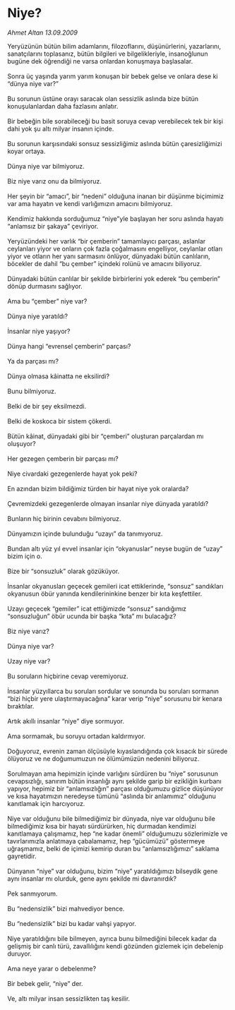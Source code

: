 # Niye?

*Ahmet Altan 13.09.2009*

<div class="taraf_structure_2col_1zq">
<div class="margen_n">



 <p>Yeryüzünün bütün bilim adamlarını, filozoflarını, düşünürlerini, yazarlarını, sanatçılarını toplasanız, bütün bilgileri ve bilgelikleriyle, insanoğlunun bugüne dek öğrendiği ne varsa onlardan konuşmaya başlasalar. <br/><br/>Sonra üç yaşında yarım yarım konuşan bir bebek gelse ve onlara dese ki “dünya niye var?” <br/><br/>Bu sorunun üstüne orayı saracak olan sessizlik aslında bize bütün konuşulanlardan daha fazlasını anlatır. <br/><br/>Bir bebeğin bile sorabileceği bu basit soruya cevap verebilecek tek bir kişi dahi yok şu altı milyar insanın içinde. <br/><br/>Bu sorunun karşısındaki sonsuz sessizliğimiz aslında bütün çaresizliğimizi koyar ortaya. <br/><br/>Dünya niye var bilmiyoruz. <br/><br/>Biz niye varız onu da bilmiyoruz. <br/><br/>Her şeyin bir “amacı”, bir “nedeni” olduğuna inanan bir düşünme biçimimiz var ama hayatın ve kendi varlığımızın amacını bilmiyoruz. <br/><br/>Kendimiz hakkında sorduğumuz “niye”yle başlayan her soru aslında hayatı “anlamsız bir şakaya” çeviriyor. <br/><br/>Yeryüzündeki her varlık “bir çemberin” tamamlayıcı parçası, aslanlar ceylanları yiyor ve onların çok fazla çoğalmasını engelliyor, ceylanlar otları yiyor ve otların her yanı sarmasını önlüyor, dünyadaki bütün canlıların, böcekler de dahil “bu çember” içindeki rolünü ve amacını biliyoruz. <br/><br/>Dünyadaki bütün canlılar bir şekilde birbirlerini yok ederek “bu çemberin” dönüp durmasını sağlıyor. <br/><br/>Ama bu “çember” niye var? <br/><br/>Dünya niye yaratıldı? <br/><br/>İnsanlar niye yaşıyor? <br/><br/>Dünya hangi “evrensel çemberin” parçası? <br/><br/>Ya da parçası mı? <br/><br/>Dünya olmasa kâinatta ne eksilirdi? <br/><br/>Bunu bilmiyoruz. <br/><br/>Belki de bir şey eksilmezdi. <br/><br/>Belki de koskoca bir sistem çökerdi. <br/><br/>Bütün kâinat, dünyadaki gibi bir “çemberi” oluşturan parçalardan mı oluşuyor? <br/><br/>Her gezegen çemberin bir parçası mı? <br/><br/>Niye civardaki gezegenlerde hayat yok peki? <br/><br/>En azından bizim bildiğimiz türden bir hayat niye yok oralarda? <br/><br/>Çevremizdeki gezegenlerde olmayan insanlar niye dünyada yaratıldı? <br/><br/>Bunların hiç birinin cevabını bilmiyoruz. <br/><br/>Dünyamızın içinde bulunduğu “uzayı” da tanımıyoruz. <br/><br/>Bundan altı yüz yıl evvel insanlar için “okyanuslar” neyse bugün de “uzay” bizim için o. <br/><br/>Bize bir “sonsuzluk” olarak gözüküyor. <br/><br/>İnsanlar okyanusları geçecek gemileri icat ettiklerinde, “sonsuz” sandıkları okyanusun öbür yanında kendilerininkine benzer bir kıta keşfettiler. <br/><br/>Uzayı geçecek “gemiler” icat ettiğimizde “sonsuz” sandığımız “sonsuzluğun” öbür ucunda bir başka “kıta” mı bulacağız? <br/><br/>Biz niye varız? <br/><br/>Dünya niye var? <br/><br/>Uzay niye var? <br/><br/>Bu soruların hiçbirine cevap veremiyoruz. <br/><br/>İnsanlar yüzyıllarca bu soruları sordular ve sonunda bu soruları sormanın “bizi hiçbir yere ulaştırmayacağına” karar verip “niye” sorusunu bir kenara bıraktılar. <br/><br/>Artık akıllı insanlar “niye” diye sormuyor. <br/><br/>Ama sormamak, bu soruyu ortadan kaldırmıyor. <br/><br/>Doğuyoruz, evrenin zaman ölçüsüyle kıyaslandığında çok kısacık bir sürede ölüyoruz ve ne doğumumuzun ne ölümümüzün nedenini biliyoruz. <br/><br/>Sorulmayan ama hepimizin içinde varlığını sürdüren bu “niye” sorusunun cevapsızlığı, sanırım bütün insanlığı aynı şekilde garip bir ezikliğin kurbanı yapıyor, hepimiz bir “anlamsızlığın” parçası olduğumuzu gizlice düşünüyor ve kısa hayatımızın neredeyse tümünü “aslında bir anlamımız” olduğunu kanıtlamak için harcıyoruz. <br/><br/>Niye var olduğunu bile bilmediğimiz bir dünyada, niye var olduğunu bile bilmediğimiz kısa bir hayatı sürdürürken, hiç durmadan kendimizi kanıtlamaya çalışmamız, hep “ne kadar önemli” olduğumuzu sözlerimizle ve tavırlarımızla anlatmaya çabalamamız, hep “gücümüzü” göstermeye uğraşmamız, belki de içimizi kemirip duran bu “anlamsızlığımızı” saklama gayretidir. <br/><br/>Dünyanın “niye” var olduğunu, bizim “niye” yaratıldığımızı bilseydik gene aynı insanlar mı olurduk, gene aynı şekilde mi davranırdık? <br/><br/>Pek sanmıyorum. <br/><br/>Bu “nedensizlik” bizi mahvediyor bence. <br/><br/>Bu “nedensizlik” bizi bu kadar vahşi yapıyor. <br/><br/>Niye yaratıldığını bile bilmeyen, ayrıca bunu bilmediğini bilecek kadar da gelişmiş bir canlı türü, zavallılığını kendi gözünden gizlemek için debelenip duruyor. <br/><br/>Ama neye yarar o debelenme? <br/><br/>Bir bebek gelir, “niye” der. <br/><br/>Ve, altı milyar insan sessizlikten taş kesilir.</p>
<br/>
<br/>
<br/>



<br/>


<div id="taraf_not">
</div>

</div>


</div>
